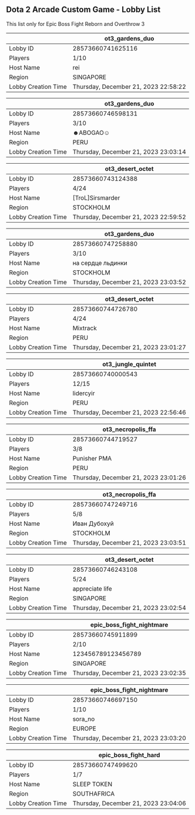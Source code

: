 ## Dota 2 Arcade Custom Game - Lobby List

This list only for Epic Boss Fight Reborn and Overthrow 3

|  | ot3_gardens_duo |
| ------ | ------ |
| Lobby ID | 28573660741625116 |
| Players | 1/10 |
| Host Name | rei |
| Region | SINGAPORE |
| Lobby Creation Time | Thursday, December 21, 2023 22:58:22 |


|  | ot3_gardens_duo |
| ------ | ------ |
| Lobby ID | 28573660746598131 |
| Players | 3/10 |
| Host Name | ☻ABOGAO☺ |
| Region | PERU |
| Lobby Creation Time | Thursday, December 21, 2023 23:03:14 |


|  | ot3_desert_octet |
| ------ | ------ |
| Lobby ID | 28573660743124388 |
| Players | 4/24 |
| Host Name | [TroL]Sirsmarder |
| Region | STOCKHOLM |
| Lobby Creation Time | Thursday, December 21, 2023 22:59:52 |


|  | ot3_gardens_duo |
| ------ | ------ |
| Lobby ID | 28573660747258880 |
| Players | 3/10 |
| Host Name | на сердце льдинки |
| Region | STOCKHOLM |
| Lobby Creation Time | Thursday, December 21, 2023 23:03:52 |


|  | ot3_desert_octet |
| ------ | ------ |
| Lobby ID | 28573660744726780 |
| Players | 4/24 |
| Host Name | Mixtrack |
| Region | PERU |
| Lobby Creation Time | Thursday, December 21, 2023 23:01:27 |


|  | ot3_jungle_quintet |
| ------ | ------ |
| Lobby ID | 28573660740000543 |
| Players | 12/15 |
| Host Name | lidercyir |
| Region | PERU |
| Lobby Creation Time | Thursday, December 21, 2023 22:56:46 |


|  | ot3_necropolis_ffa |
| ------ | ------ |
| Lobby ID | 28573660744719527 |
| Players | 3/8 |
| Host Name | Punisher PMA |
| Region | PERU |
| Lobby Creation Time | Thursday, December 21, 2023 23:01:26 |


|  | ot3_necropolis_ffa |
| ------ | ------ |
| Lobby ID | 28573660747249716 |
| Players | 5/8 |
| Host Name | Иван Дубохуй |
| Region | STOCKHOLM |
| Lobby Creation Time | Thursday, December 21, 2023 23:03:51 |


|  | ot3_desert_octet |
| ------ | ------ |
| Lobby ID | 28573660746243108 |
| Players | 5/24 |
| Host Name | appreciate life |
| Region | SINGAPORE |
| Lobby Creation Time | Thursday, December 21, 2023 23:02:54 |


|  | epic_boss_fight_nightmare |
| ------ | ------ |
| Lobby ID | 28573660745911899 |
| Players | 2/10 |
| Host Name | 123456789123456789 |
| Region | SINGAPORE |
| Lobby Creation Time | Thursday, December 21, 2023 23:02:35 |


|  | epic_boss_fight_nightmare |
| ------ | ------ |
| Lobby ID | 28573660746697150 |
| Players | 1/10 |
| Host Name | sora_no |
| Region | EUROPE |
| Lobby Creation Time | Thursday, December 21, 2023 23:03:20 |


|  | epic_boss_fight_hard |
| ------ | ------ |
| Lobby ID | 28573660747499620 |
| Players | 1/7 |
| Host Name | SLEEP TOKEN |
| Region | SOUTHAFRICA |
| Lobby Creation Time | Thursday, December 21, 2023 23:04:06 |


